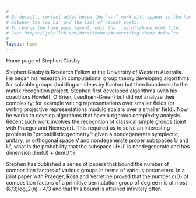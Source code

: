 ```yaml
---
# 
# By default, content added below the "---" mark will appear in the home page
# between the top bar and the list of recent posts.
# To change the home page layout, edit the _layouts/home.html file.
# See: https://jekyllrb.com/docs/themes/#overriding-theme-defaults
#
layout: home
---
```

Home page of Stephen Glasby

Stephen Glasby is Research Fellow at the University of Western Australia.
He began his research in computational group theory developing algorithms for
solvable groups (building on ideas by Kantor) but then broadened
to the matrix recognition project.
Stephen first developed algorithms (with his coauthors Howlett, O'Brien,
Leedham-Green) but did not
analyze their complexity: for example writing representations over
smaller fields (or writing projective representations modulo scalars over
a smaller field). Now he works to develop algorithms that have a
rigorous complexity analysis. Recent such work involves the recognition of
classical simple groups (joint with Praeger and Niemeyer). This required
us to solve an interesting problem in "probabilistic geometry": given
a nondegenerate symplectic, unitary, or orthogonal space V and nondegenerate
proper subspaces U and U', what is the probability that the subspace
U+U' is nondegenerate and has dimension dim(U) + dim(U')?

Stephen has published a series of papers that bound the number of composition
factors of various groups in terms of various parameters. In a joint paper
with Praeger, Rosa and Verret he proved that the number c(G) of composition
factors of a primitive permutation group of degree n is at
most (8/3)log_2(n) - 4/3 and that this bound is attained infinitely often.

